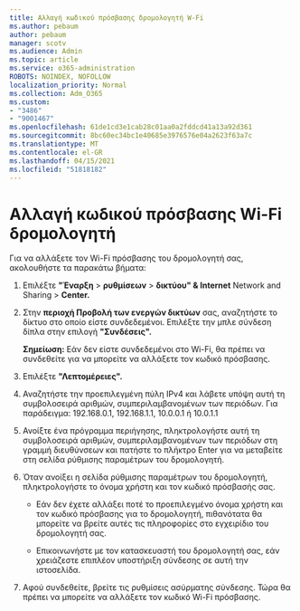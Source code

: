 ```yaml
---
title: Αλλαγή κωδικού πρόσβασης δρομολογητή W-Fi
ms.author: pebaum
author: pebaum
manager: scotv
ms.audience: Admin
ms.topic: article
ms.service: o365-administration
ROBOTS: NOINDEX, NOFOLLOW
localization_priority: Normal
ms.collection: Adm_O365
ms.custom:
- "3486"
- "9001467"
ms.openlocfilehash: 61de1cd3e1cab28c01aa0a2fddcd41a13a92d361
ms.sourcegitcommit: 8bc60ec34bc1e40685e3976576e04a2623f63a7c
ms.translationtype: MT
ms.contentlocale: el-GR
ms.lasthandoff: 04/15/2021
ms.locfileid: "51818182"
---
```

# <a name="change-your-wi-fi-router-password"></a>Αλλαγή κωδικού πρόσβασης Wi-Fi δρομολογητή

Για να αλλάξετε τον Wi-Fi πρόσβασης του δρομολογητή σας, ακολουθήστε τα παρακάτω βήματα:

1. Επιλέξτε **"Έναρξη**  >  **ρυθμίσεων**  >  **δικτύου" & Internet** Network and Sharing  >  **Center.**

2. Στην **περιοχή Προβολή των ενεργών δικτύων** σας, αναζητήστε το δίκτυο στο οποίο είστε συνδεδεμένοι. Επιλέξτε την μπλε σύνδεση δίπλα στην επιλογή **"Συνδέσεις".**<br>

   **Σημείωση:** Εάν δεν είστε συνδεδεμένοι στο Wi-Fi, θα πρέπει να συνδεθείτε για να μπορείτε να αλλάξετε τον κωδικό πρόσβασης.

3. Επιλέξτε **"Λεπτομέρειες".**

4. Αναζητήστε την προεπιλεγμένη πύλη IPv4 και λάβετε υπόψη αυτή τη συμβολοσειρά αριθμών, συμπεριλαμβανομένων των περιόδων. Για παράδειγμα: 192.168.0.1, 192.168.1.1, 10.0.0.1 ή 10.0.1.1

5. Ανοίξτε ένα πρόγραμμα περιήγησης, πληκτρολογήστε αυτή τη συμβολοσειρά αριθμών, συμπεριλαμβανομένων των περιόδων στη γραμμή διευθύνσεων και πατήστε το πλήκτρο Enter για να μεταβείτε στη σελίδα ρύθμισης παραμέτρων του δρομολογητή.

6. Όταν ανοίξει η σελίδα ρύθμισης παραμέτρων του δρομολογητή, πληκτρολογήστε το όνομα χρήστη και τον κωδικό πρόσβασής σας.<br>
   - Εάν δεν έχετε αλλάξει ποτέ το προεπιλεγμένο όνομα χρήστη και τον κωδικό πρόσβασης για το δρομολογητή, πιθανότατα θα μπορείτε να βρείτε αυτές τις πληροφορίες στο εγχειρίδιο του δρομολογητή σας.

   - Επικοινωνήστε με τον κατασκευαστή του δρομολογητή σας, εάν χρειάζεστε επιπλέον υποστήριξη σύνδεσης σε αυτή την ιστοσελίδα.

7. Αφού συνδεθείτε, βρείτε τις ρυθμίσεις ασύρματης σύνδεσης. Τώρα θα πρέπει να μπορείτε να αλλάξετε τον κωδικό Wi-Fi πρόσβασης.
